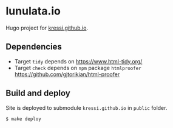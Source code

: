 # lunulata.io
Hugo project for [kressi.github.io](https://github.com/kressi/kressi.github.io).

## Dependencies
- Target `tidy` depends on https://www.html-tidy.org/
- Target `check` depends on `npm` package `htmlproofer` https://github.com/gjtorikian/html-proofer

## Build and deploy
Site is deployed to submodule `kressi.github.io` in `public` folder.

```bash
$ make deploy
```

